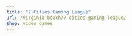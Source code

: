 ```yaml
---
title: "7 Cities Gaming League"
url: /virginia-beach/7-cities-gaming-league/
shop: video games
---
```

